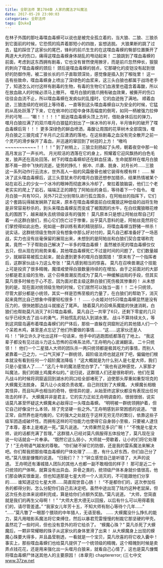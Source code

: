 ```yaml
---
title: 全职法师 第1704章 人家的魔法才叫魔法
date: 2017-05-28 23:00:03
categories: 全职法师
tags: [Duke]
---
```


在林子外围的那吐毒喋血毒蝾可以说也是被完全孤立着的，当大狼、二狼、三狼杀到它面前的时候，它恐慌的捣弄着那短小的四肢，妄想逃脱。
大狼果断的跳了过去，猛的踩住了这家伙的尾巴，锋利的前爪生生的在这喋血毒蝾的臀部位置撕开了两道大大的伤口，痛得这喋血毒蝾身体胡乱的甩动起来！
二狼跳到了喋血毒蝾的前面，考虑到这东西拥有剧毒，它也没有冒然使用獠牙，而是前爪忽然伸长，狠狠的刺向了喋血毒蝾的颈后！
颈后是喋血毒蝾的弱点，它那硬化的皮铠没有起到很好的防御作用，被二狼长长的爪子直取颈深处，感觉像是插入到了喉咙里！
这一击有些致命，喋血毒蝾身上喷出了深绿色的血浆来，这三头白狼也都属于战场老手了，知道怎么对付这样有剧毒的生物，有毒的生物它们血液里也蕴含着毒酸，所以在放血敌人的时候必须马上撤开。
噬月白狼的狼爪拥有破血效果，被撕开的伤口往往会血流不止，所以喋血毒蝾在发疯似的乱撞时，它的血迹拖了满地。
顺着血迹，三狼连续的在树冠上等待着，一直等到这头喋血毒蝾自以为安全的时候，它猛的从高处跃落了下来，它在俯冲的过程中身体高幅度的倒弯，如同一柄被强力拉伸开的弓弩……
“唰！！！！！”
抵达喋血毒蝾头顶上方时，借助身体后拉的弹力，噬月白狼拉满了的双爪噬月白狼猛的划出了一抹冰冷的半月，半月锋利的破开了喋血毒蝾后背！！！
更多深绿色的鲜血喷洒，毒酸让周围的花草树木全部腐蚀，噬月白狼之三狼完成了半月爪之后潇洒的落地，在这些剧毒之血没有完全散开之前一个灵巧的滑步躲开了毒血，并迅速的窜回到了树冠的上方！
“嗷呜~~~~~~~~~~~！！！！”
到了树梢上，三狼立刻扬起了头颅，朝着夜空中那一轮高月发出了一声长吟。
月光皎洁的洒落在它的身上，照耀着它迎风飘扬的白色毛发，狼声还在高处回荡，树下的喋血毒蝾却还在鲜血狂涌，生命就那样在噬月白狼那不屑一顾中飞快的流逝，徒劳的挣扎！
俯冲、爪袭、脱身、对月长吟……三狼这一系列动作行云流水，世外高人一般的风霜傲骨也被它装得有模有样！
……
解决了这头喋血毒蝾后，这三头意犹未尽的噬月白狼还想参加猎杀，结果热情被某个站在岩石上的少女一个冰冷的眼神而彻底淋头冷却了，耷拉着狼脑袋，他们三个老老实实的爬上了岩石，端端正正的蹲在了阿帕丝的身后，等待着下一个指令。
噬月白狼一共有10只，另外7只正分别带队进行孤立围杀，在阿帕丝的指挥下，它们这个套路玩得越发娴熟了起来，原本在喋血毒蝾面前白纹魔狼这种低级的战将生物是非常容易秒杀的，到头来喋血毒蝾反而变成了被围困的水牛，在白纹魔狼眼花缭乱的围困下，越来越失去统领级该有的强势！
莫凡原本只是想让阿帕丝帮自己盯着一点这群白狼们，担心它们伤亡过于惨重，出乎莫凡意料的是，阿帕丝竟然将它们掌控得如此出色，宛如是一群训练有素的精锐部队，将喋血毒蝾当野猪一样杀！
说实话，这群统领级生物并没有想象中那么好对付的，莫凡自己都准备好了一场恶战，实力也没有丝毫保留的展现出来，未想到的是阿帕丝和白狼们契合度堪称完美，竟然一下子帮助自己解决了一半多的喋血毒蝾！
虽然被杀死的喋血毒蝾仅仅五只，但从现在的局势来看，其他喋血毒蝾死亡不过是时间的问题了，它们数量越少，就越容易被孤立起来，就会遭到更多的噬月白狼围猎！
“原来有了一个指挥者后，这群家伙战斗力这么夸张！”莫凡感到相当的惊喜。
莫凡在召唤兽潮这个技能上可是投资了很多精魄，魔煤戒使得白狼数量持续的在增加，由于之前面对的大部分都是君主级的生物，这个召唤兽潮反而成为了莫凡一种缓解战局的手段，但其实莫凡很多时候也于心不忍，因为面对君主级这群白狼们死伤极其惨重的！
从未想到的是，现在面对统领级生物的时候，它们居然可以独当一面！！
二十只统领，尽管大部分都是小统领，其实一样是恐怖至极的力量了，在白狼们的帮助下，消灭起来竟然比自己想象中得要轻松很多！！
……
小炎姬对付5只喋血毒蝾显然是没有压力的，很快她那边战斗就接近了尾声。
随着莫凡的召唤系魔能的快速消耗，白狼们也帮助莫凡消灭了8只喋血毒蝾。
莫凡自己一共宰了6只，还剩下零星的几只似乎已经失去了战斗的勇气，开始慌乱的钻入到湖水里。
战斗不算持续太久，等到这洞窟岛遍布着喋血毒蝾们的尸体后，那些一直躲在洞窟附近的其他猎人们一个个呆若木鸡，甚至差点忘记了他们所要做的事情……
“这……这家伙还是人吗！！”钟立许久才吐出这样一句话来，他手中的逃跑图纸都落在了地上。
“我这辈子都没有见过战斗力这么恐怖的召唤系法师。”王舟明内心波澜翻滚。
二十只统领！！
他们一个二星猎人大师的团队杀一两只统领都是极其吃力的事情，而别人紧靠着一己之力，一口气灭掉了一群统领，超阶级法师也就这样了吧，偏偏他们根本就没有看到任何一个超阶魔法降临！
“这大概就是为什么别人是七星大师，我们只是小星猎人了……”
“这几十年的魔法感觉白学了。”
“我也有这种感觉，人家那才叫魔法，我们的跟土鸡魔术似的。”
说归说，这群猎人们还是很称职的，他们在莫凡战斗的时候将洞窟返回到湖水的洞口给全部堵死了，迫使那头厚重如重型坦克的大蝾魔无法脱身。
莫凡让小炎姬负责收尾，自己则找到了大蝾魔。
大蝾魔长相极其怪异，而且叫声也相当的奇特，很怪异的是，从始至终这家伙都没有表现出任何攻击的样子。
大蝾魔并非是君主，它的实力正如王舟明调查的，很弱很弱，说实话莫凡甚至怀疑这大蝾魔未必敌得过一头喋血毒蝾。
“明明被一群统领拥护着，但它自己好像没什么本领，除了壳坚硬一些之外。”王舟明感到非常困惑的说道。
“很正常，自然界也是均衡的，它的强大之处就在于这样无穷无尽的繁衍，依靠这些子级军团造成破坏性。而拥有这样的可怕能力也使得它自身弱小至极，只要被人逮住了本尊，基本上是难逃一死。”莫凡说道。
“大师果然见多识广啊！”
“不愧是七星大师，说的话都充满了哲理。”
这群猎人已经对莫凡佩服得五体投地了，莫凡现在没说一句话就会一片奉承。
“既然它这么弱小，大师就一旁歇着，让小的们将它处理了！”王舟明语气越发的尊敬。
“你们破不掉它的防御，还是我的雷系魔法来解决吧。你们帮我把那些喋血毒蝾的尸体处理了……恩，有什么好东西，你们自己分了吧。”莫凡很是慷慨的说道。
“归我们？？？”钟立感觉自己是听错了，大声的说道。
王舟明还有潘城猎人团队的其他人也都一副不敢相信的样子！
那可是近二十只统领的尸体啊，就算没有出异血、异骨之类的，统领级尸体本身就价值很高，他们那会确实很垂涎，但也知道那是七星大师一个人消灭的，不可能跟他们分享的……
谁知道这位七星大师……简直观世音心肠！！
“不是都你们的，这次参加任务的都得分到，怎么分配你们自己去决定吧。虽然中途出现了陆灼这种老鼠屎，但这次任务总体来说顺利完成，算是给你们点额外奖励。”莫凡说道。
“大师，您简直就是我们的再生父母啊！！”
“大师大恩大德无以回报，以后有什么可以用得着我们的，请尽管差遣。”
“我家女儿年芳十五，不知大师有耐心等待个几年……”
“……”莫凡瞥了一眼那个猥琐的中年猎人，无语至极。
……
大蝾魔没什么挣扎的能力，莫凡用暗影系魔法将它束缚住，然后以暴君荒雷慢慢的制裁它那坚硬的甲壳。
虽然花了一些时间，但也没有意外的将它给杀了。
“蝾魔心珠？”
莫凡杀死了大蝾魔后，一颗非常耀眼的珠子从这家伙的身体里滑了出来！
从大蝾魔身上出现的蝾魔心珠要大得多，并且晶莹剔透，一看就是一个宝贝，莫凡欣喜的将它收入囊中！
事实上，那些喋血毒蝾们也给莫凡提供了一个统领级的精魄，这个精魄到时候是卖弄点钱花花，还是用来强化出一头噬月白狼来，就看自己心情了，这也是莫凡慷慨将喋血毒蝾尸体送其他人的主要原因！
(本章完)
chaptererror;
(三七中文 www.37zw.net